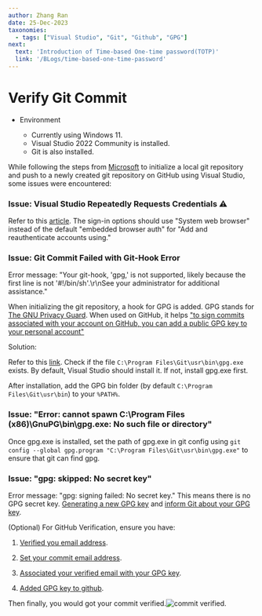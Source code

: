 ```yaml
---
author: Zhang Ran
date: 25-Dec-2023
taxonomies:
  - tags: ["Visual Studio", "Git", "Github", "GPG"]
next: 
  text: 'Introduction of Time-based One-time password(TOTP)'
  link: '/BLogs/time-based-one-time-password'
---
```


# Verify Git Commit

- Environment

  - Currently using Windows 11.
  - Visual Studio 2022 Community is installed.
  - Git is also installed.

While following the steps from [Microsoft](https://learn.microsoft.com/en-us/visualstudio/version-control/git-create-repository?view=vs-2022#create-a-github-repo) to initialize a local git repository and push to a newly created git repository on GitHub using Visual Studio, some issues were encountered:

### Issue: Visual Studio Repeatedly Requests Credentials ⚠️

Refer to this [article](https://blog.jongallant.com/2021/08/visual-studio-re-enter-credentials/). The sign-in options should use "System web browser" instead of the default "embedded browser auth" for "Add and reauthenticate accounts using."

### Issue: Git Commit Failed with Git-Hook Error

Error message: "Your git-hook, 'gpg,' is not supported, likely because the first line is not '#!/bin/sh'.\r\nSee your administrator for additional assistance."

When initializing the git repository, a hook for GPG is added. GPG stands for [The GNU Privacy Guard](https://www.gnupg.org/). When used on GitHub, it helps ["to sign commits associated with your account on GitHub, you can add a public GPG key to your personal account"](https://docs.github.com/en/authentication/managing-commit-signature-verification/adding-a-gpg-key-to-your-github-account#about-addition-of-gpg-keys-to-your-account)

Solution:

Refer to this [link](https://developercommunity.visualstudio.com/t/git-commit-failed-with-git-hook-error/139363). Check if the file `C:\Program Files\Git\usr\bin\gpg.exe` exists. By default, Visual Studio should install it. If not, install gpg.exe first.

After installation, add the GPG bin folder (by default `C:\Program Files\Git\usr\bin`) to your `%PATH%`.

### Issue: "Error: cannot spawn C:\Program Files (x86)\GnuPG\bin\gpg.exe: No such file or directory"

Once gpg.exe is installed, set the path of gpg.exe in git config using `git config --global gpg.program "C:\Program Files\Git\usr\bin\gpg.exe"` to ensure that git can find gpg.

### Issue: "gpg: skipped: No secret key"

Error message: "gpg: signing failed: No secret key." This means there is no GPG secret key. [Generating a new GPG key](https://docs.github.com/en/authentication/managing-commit-signature-verification/generating-a-new-gpg-key) and [inform Git about your GPG key](https://docs.github.com/en/authentication/managing-commit-signature-verification/telling-git-about-your-signing-key#telling-git-about-your-gpg-key).

(Optional) For GitHub Verification, ensure you have:

1. [Verified you email address](https://docs.github.com/en/account-and-profile/setting-up-and-managing-your-personal-account-on-github/managing-email-preferences/verifying-your-email-address).

2. [Set your commit email address](https://docs.github.com/en/account-and-profile/setting-up-and-managing-your-personal-account-on-github/managing-email-preferences/setting-your-commit-email-address).

3. [Associated your verified email with your GPG key](https://docs.github.com/en/authentication/managing-commit-signature-verification/associating-an-email-with-your-gpg-key).

4. [Added GPG key to github](https://docs.github.com/en/authentication/managing-commit-signature-verification/adding-a-gpg-key-to-your-github-account).

Then finally, you would got your commit verified.![commit verified](https://docs.github.com/assets/cb-97945/mw-1440/images/help/settings/gpg-verified-with-expired-key.webp).

